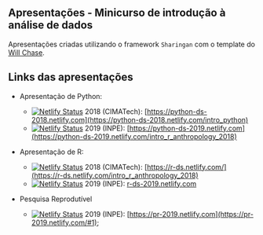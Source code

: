 ## Apresentações - Minicurso de introdução à análise de dados

Apresentações criadas utilizando o framework `Sharingan` com o template do [Will Chase](https://github.com/will-r-chase/blog/tree/master/static/slides).

## Links das apresentações

- Apresentação de Python:
  - [![Netlify Status](https://api.netlify.com/api/v1/badges/4b6d1715-f9d9-4f0d-83bb-e4b3e294aba6/deploy-status)](https://app.netlify.com/sites/python-ds-2018/deploys) 2018 (CIMATech): [https://python-ds-2018.netlify.com](https://python-ds-2018.netlify.com/intro_python)
  - [![Netlify Status](https://api.netlify.com/api/v1/badges/b03105f2-df76-4224-9b36-04af17ba5752/deploy-status)](https://app.netlify.com/sites/python-ds-2019/deploys) 2019 (INPE): [https://python-ds-2019.netlify.com](https://python-ds-2019.netlify.com/intro_r_anthropology_2018)
  
- Apresentação de R:
  - [![Netlify Status](https://api.netlify.com/api/v1/badges/8bead070-4702-4ab6-89a7-da5dcba46829/deploy-status)](https://app.netlify.com/sites/r-ds/deploys) 2018 (CIMATech): [https://r-ds.netlify.com/](https://r-ds.netlify.com/intro_r_anthropology_2018)
  - [![Netlify Status](https://api.netlify.com/api/v1/badges/60ffc595-ea9c-4297-bee1-f6bf1adbe93b/deploy-status)](https://app.netlify.com/sites/r-ds-2019/deploys) 2019 (INPE): [r-ds-2019.netlify.com](https://r-ds-2019.netlify.com/#1)
  
- Pesquisa Reprodutível
  - [![Netlify Status](https://api.netlify.com/api/v1/badges/5d0e55c8-20f6-42e7-8b6b-0823e813e17e/deploy-status)](https://app.netlify.com/sites/pr-2019/deploys) 2019 (INPE): [https://pr-2019.netlify.com](https://pr-2019.netlify.com/#1);
  
